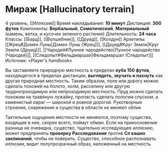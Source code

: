 # Мираж [Hallucinatory terrain]
4 уровень, [[Иллюзия]]
Время накладывания: **10 минут**
Дистанция: **300 футов**
Компоненты: **Вербальный**, **Соматический**, **Материальный** (камень, ветка, и кусочек зеленого растения)
Длительность: **24 часа**
Классы: [[Бард]], [[Волшебник]], [[Друид]], [[Колдун]]
Архетипы: [[Жрец#Домен Луны|Домен Луны (Жрец)]], [[Друид#Круг Земли|Круг Земли (Друид)]], [[Чародей#Лунное чародейство|Лунное чародейство (Чародей)]], [[Следопыт#Фельдмаршал|Фельдмаршал (Следопыт)]]
Источник: «Player's handbook»

Вы заставляете природную местность в пределах **куба 150 футов**, находящегося в пределах дистанции, **выглядеть, звучать и пахнуть** как другая природная местность. Таким образом, поле или дорогу можно сделать похожей на болото, холм, расселину или другую труднопроходимую или непроходимую местность. Пруд можно сделать похожим на травяную лужайку, пропасть сделать пологим спуском, а каменистый овраг — широкой и ровной дорогой. Рукотворные строения, снаряжение и существа в области не меняют облик

Тактильные ощущения местности не меняются, поэтому существа, входящие в нее, скорее всего, поймут обман. Если на прикосновение разница не очевидна, существо, тщательно исследующее иллюзию, может предпринять **проверку Расследования** против **Сл ваших заклинаний**, чтобы не поверить. Существо, способное распознавать иллюзии, видит полупрозрачный образ, наложенный на местность